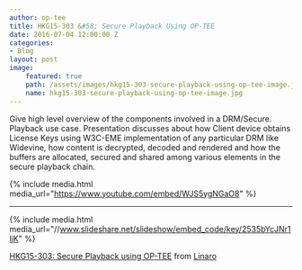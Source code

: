 ```yaml
---
author: op-tee
title: HKG15-303 &#58; Secure Playback Using OP-TEE
date: 2016-07-04 12:00:00 Z
categories:
- Blog
layout: post
image:
    featured: true
    path: /assets/images/hkg15-303-secure-playback-using-op-tee-image.jpg
    name: hkg15-303-secure-playback-using-op-tee-image.jpg
---
```


Give high level overview of the components involved in a DRM/Secure. Playback use case. Presentation discusses about how Client device obtains License Keys using W3C-EME implementation of any particular DRM like Widevine, how content is decrypted, decoded and rendered and how the buffers are allocated, secured and shared among various elements in the secure playback chain.

{% include media.html media_url="https://www.youtube.com/embed/WJS5ygNGaO8" %}

--------

{% include media.html media_url="//www.slideshare.net/slideshow/embed_code/key/2535bYcJNr1ljK" %}


[HKG15-303: Secure Playback using OP-TEE](https://www.slideshare.net/linaroorg/hkg15303-secure-playback-using-optee) from [Linaro](http://www.slideshare.net/linaroorg)
